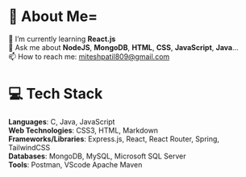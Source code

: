 # 💫 About Me=
🌱 I’m currently learning **React.js**  
💬 Ask me about **NodeJS**, **MongoDB**, **HTML**, **CSS**, **JavaScript**, **Java**...  
📫 How to reach me: [miteshpatil809@gmail.com](mailto:miteshpatil809@gmail.com)  

# 💻 Tech Stack
**Languages**: C, Java, JavaScript  
**Web Technologies**: CSS3, HTML, Markdown  
**Frameworks/Libraries**: Express.js, React, React Router, Spring, TailwindCSS  
**Databases**: MongoDB, MySQL, Microsoft SQL Server  
**Tools**: Postman, VScode Apache Maven  

